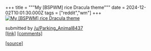 +++
title = """My [BSPWM] rice Dracula theme"""
date = 2024-12-02T10:01:30.000Z
tags = ["reddit","wm"]
+++
[![My [BSPWM] rice Dracula theme ](https://b.thumbs.redditmedia.com/Gju3uCl6_wbu2SdwG0xGWw27qMgJSzb_nwO1EWv3iGU.jpg "My [BSPWM] rice Dracula theme ")](https://www.reddit.com/r/unixporn/comments/1h4rnbd/my_bspwm_rice_dracula_theme/)

submitted by [/u/Parking\_Animal8437](https://www.reddit.com/user/Parking_Animal8437)  
[\[link\]](https://www.reddit.com/gallery/1h4rnbd) [\[comments\]](https://www.reddit.com/r/unixporn/comments/1h4rnbd/my_bspwm_rice_dracula_theme/)

[[source]](https://www.reddit.com/r/unixporn/comments/1h4rnbd/my_bspwm_rice_dracula_theme/)
